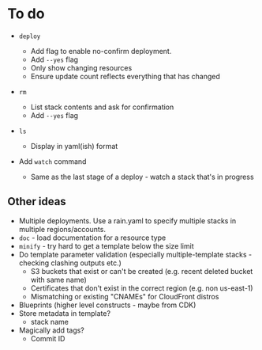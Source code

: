 # To do

* `deploy`
    * Add flag to enable no-confirm deployment.
    * Add `--yes` flag
    * Only show changing resources
    * Ensure update count reflects everything that has changed

* `rm`
    * List stack contents and ask for confirmation
    * Add `--yes` flag

* `ls`
    * Display in yaml(ish) format

* Add `watch` command
    * Same as the last stage of a deploy - watch a stack that's in progress

## Other ideas

* Multiple deployments. Use a rain.yaml to specify multiple stacks in multiple regions/accounts.
* `doc` - load documentation for a resource type
* `minify` - try hard to get a template below the size limit
* Do template parameter validation (especially multiple-template stacks - checking clashing outputs etc.)
    * S3 buckets that exist or can't be created (e.g. recent deleted bucket with same name)
    * Certificates that don't exist in the correct region (e.g. non us-east-1)
    * Mismatching or existing "CNAMEs" for CloudFront distros
* Blueprints (higher level constructs - maybe from CDK)
* Store metadata in template?
    * stack name
* Magically add tags?
    * Commit ID
